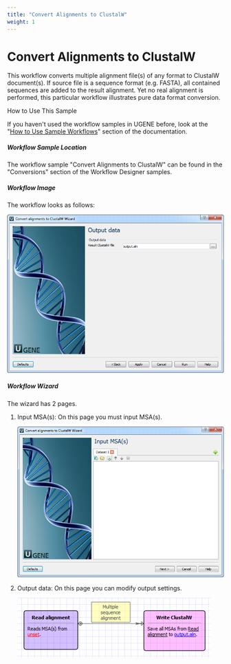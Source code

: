 ```yaml
---
title: "Convert Alignments to ClustalW"
weight: 1
---
```



# Convert Alignments to ClustalW

This workflow converts multiple alignment file(s) of any format to ClustalW document(s). If source file is a sequence format (e.g. FASTA), all contained sequences are added to the result alignment. Yet no real alignment is performed, this particular workflow illustrates pure data format conversion.

How to Use This Sample

If you haven't used the workflow samples in UGENE before, look at the "[How to Use Sample Workflows](how-to-use-sample-workflows.md)" section of the documentation.

##### Workflow Sample Location

The workflow sample "Convert Alignments to ClustalW" can be found in the "Conversions" section of the Workflow Designer samples.

##### Workflow Image

The workflow looks as follows:


![](/images/65930251/65930252.png)

##### Workflow Wizard

The wizard has 2 pages.

1.  Input MSA(s): On this page you must input MSA(s).


    ![](/images/65930251/65930253.png)

2.  Output data: On this page you can modify output settings.


    ![](/images/65930251/65930254.png)
